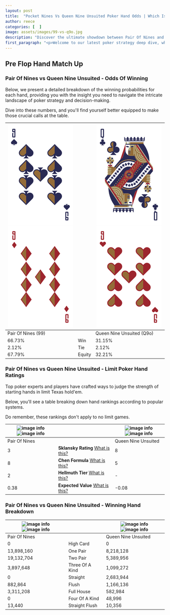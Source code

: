 ```yaml
---
layout: post
title:  "Pocket Nines Vs Queen Nine Unsuited Poker Hand Odds | Which Is The Better Hand In Poker? A Complete Guide"
author: reece
categories: [  ]
image: assets/images/99-vs-q9o.jpg
description: "Discover the ultimate showdown between Pair Of Nines and Queen Nine Unsuited in poker! Uncover the odds, strategies, and scenarios where one hand triumphs over the other. Get ready to up your poker game with this thrilling analysis."
first_paragraph: "<p>Welcome to our latest poker strategy deep dive, where we're pitting two distinct hands against each other in a high-stakes showdown: Pair Of Nines vs Queen Nine Unsuited.</p><p>In the dynamic world of poker, every decision counts, and knowing which hand holds the upper hand is key to your success at the table.</p><p>In this article, we'll dissect these two hands, explore the scenarios where one dominates the other, and equip you with the knowledge to make strategic choices that can tip the odds in your favor.</p><p>Get ready to unravel the intriguing dynamics of these poker hands and elevate your game to new heights.</p>"
---
```




[comment]: # (sp0)

## Pre Flop Hand Match Up

<div class="table hand-ratings" markdown="1"> 



### Pair Of Nines vs Queen Nine Unsuited - Odds Of Winning

Below, we present a detailed breakdown of the winning probabilities for each hand, providing you with the insight you need to navigate the intricate landscape of poker strategy and decision-making. 

Dive into these numbers, and you'll find yourself better equipped to make those crucial calls at the table.


    
| ![image info](assets/images/hand1/9.png) ![image info](assets/images/hand1/9o.png) |  | ![image info](assets/images/hand2/q.png) ![image info](assets/images/hand2/9o.png) |
| -------- | -------- | -------- |
| Pair Of Nines (99) |  | Queen Nine Unsuited (Q9o) |
| 66.73% | Win | 31.15% |
| 2.12% | Tie | 2.12% |
| 67.79% | Equity | 32.21% |




[comment]: # (sp1)



### Pair Of Nines vs Queen Nine Unsuited - Limit Poker Hand Ratings

Top poker experts and players have crafted ways to judge the strength of starting hands in limit Texas hold'em. 

Below, you'll see a table breaking down hand rankings according to popular systems. 

Do remember, these rankings don't apply to no limit games.


    
| ![image info](https://www.riverpairs.com/assets/images/hand1/9.png) ![image info](https://www.riverpairs.com/assets/images/hand1/9o.png) |  | ![image info](https://www.riverpairs.com/assets/images/hand2/q.png) ![image info](https://www.riverpairs.com/assets/images/hand2/9o.png) |
| -------- | -------- | -------- |
| Pair Of Nines |  | Queen Nine Unsuited |
| 3 | **Sklansky Rating** [What is this?](/sklansky-rating-explained) | 8 |
| 8 | **Chen Formula** [What is this?](/chen-formula-explained) | 5 |
| 2 | **Hellmuth Tier** [What is this?](/Hellmuth-tier-explained) | - |
| 0.38 | **Expected Value** [What is this?](/expected-value-explained) | -0.08 |




[comment]: # (sp2)



### Pair Of Nines vs Queen Nine Unsuited - Winning Hand Breakdown


    
| ![image info](https://www.riverpairs.com/assets/images/hand1/9.png) ![image info](https://www.riverpairs.com/assets/images/hand1/9o.png) |  | ![image info](https://www.riverpairs.com/assets/images/hand2/q.png) ![image info](https://www.riverpairs.com/assets/images/hand2/9o.png) |
| -------- | -------- | -------- |
| Pair Of Nines |  | Queen Nine Unsuited |
| 0 | High Card | 0 |
| 13,898,160 | One Pair | 8,218,128 |
| 19,132,704 | Two Pair | 5,389,956 |
| 3,897,648 | Three Of A Kind | 1,099,272 |
| 0 | Straight | 2,683,944 |
| 882,864 | Flush | 1,166,136 |
| 3,311,208 | Full House | 582,984 |
| 0 | Four Of A Kind | 48,996 |
| 13,440 | Straight Flush | 10,356 |




[comment]: # (sp3)



</div>

[comment]: # (sp4)



[comment]: # (sp5)

